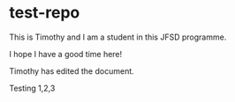 # test-repo

This is Timothy and I am a student in this JFSD programme.

I hope I have a good time here!

Timothy has edited the document.

Testing 1,2,3
